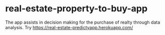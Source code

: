 # real-estate-property-to-buy-app
The app assists in decision making for the purchase of realty through data analysis.
Try https://real-estate-predictyapp.herokuapp.com/
